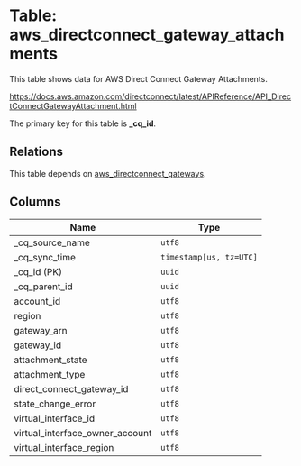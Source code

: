 # Table: aws_directconnect_gateway_attachments

This table shows data for AWS Direct Connect Gateway Attachments.

https://docs.aws.amazon.com/directconnect/latest/APIReference/API_DirectConnectGatewayAttachment.html

The primary key for this table is **_cq_id**.

## Relations

This table depends on [aws_directconnect_gateways](aws_directconnect_gateways).

## Columns

| Name          | Type          |
| ------------- | ------------- |
|_cq_source_name|`utf8`|
|_cq_sync_time|`timestamp[us, tz=UTC]`|
|_cq_id (PK)|`uuid`|
|_cq_parent_id|`uuid`|
|account_id|`utf8`|
|region|`utf8`|
|gateway_arn|`utf8`|
|gateway_id|`utf8`|
|attachment_state|`utf8`|
|attachment_type|`utf8`|
|direct_connect_gateway_id|`utf8`|
|state_change_error|`utf8`|
|virtual_interface_id|`utf8`|
|virtual_interface_owner_account|`utf8`|
|virtual_interface_region|`utf8`|